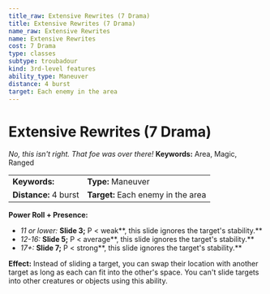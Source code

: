 ```yaml
---
title_raw: Extensive Rewrites (7 Drama)
title: Extensive Rewrites (7 Drama)
name_raw: Extensive Rewrites
name: Extensive Rewrites
cost: 7 Drama
type: classes
subtype: troubadour
kind: 3rd-level features
ability_type: Maneuver
distance: 4 burst
target: Each enemy in the area
---
```


# Extensive Rewrites (7 Drama)

*No, this isn't right. That foe was over there!* **Keywords:** Area, Magic, Ranged

|                       |                                    |
| :-------------------- | :--------------------------------- |
| **Keywords:**         | **Type:** Maneuver                 |
| **Distance:** 4 burst | **Target:** Each enemy in the area |

**Power Roll + Presence:**

- *11 or lower:* **Slide 3;** P \< weak\*\*, this slide ignores the target's stability.\*\*
- *12-16:* **Slide 5;** P \< average\*\*, this slide ignores the target's stability.\*\*
- *17+:* **Slide 7;** P \< strong\*\*, this slide ignores the target's stability.\*\*

**Effect:** Instead of sliding a target, you can swap their location with another target as long as each can fit into the other's space. You can't slide targets into other creatures or objects using this ability.
